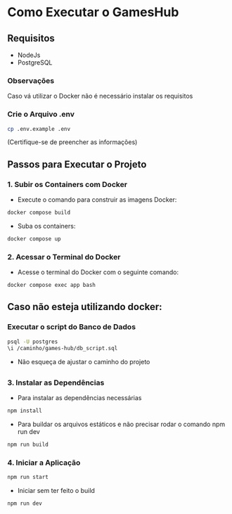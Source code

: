 # Como Executar o GamesHub

## Requisitos 

- NodeJs
- PostgreSQL

### Observações
Caso vá utilizar o Docker não é necessário instalar os requisitos

### Crie o Arquivo .env

```bash
cp .env.example .env
```

(Certifique-se de preencher as informações)

## Passos para Executar o Projeto

### 1. Subir os Containers com Docker

- Execute o comando para construir as imagens Docker:
```bash
docker compose build
```
- Suba os containers:
  
```bash
docker compose up
```

### 2. Acessar o Terminal do Docker
- Acesse o terminal do Docker com o seguinte comando:
```bash
docker compose exec app bash
```


## Caso não esteja utilizando docker:

### Executar o script do Banco de Dados
```bash
psql -U postgres
\i /caminho/games-hub/db_script.sql
```
- Não esqueça de ajustar o caminho do projeto
##

### 3. Instalar as Dependências
- Para instalar as dependências necessárias
```bash
npm install
``` 

- Para buildar os arquivos estáticos e não precisar rodar o comando npm run dev
```bash
npm run build
```

### 4. Iniciar a Aplicação
```bash
npm run start
```

- Iniciar sem ter feito o build
```bash
npm run dev
```
